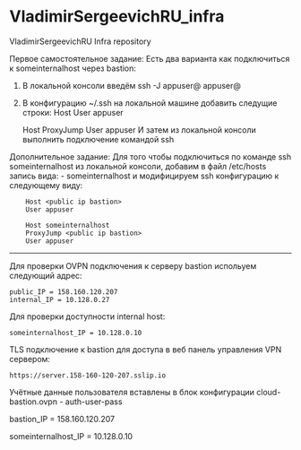 # VladimirSergeevichRU_infra
VladimirSergeevichRU Infra repository

Первое самостоятельное задание:
Есть два варианта как подключиться к someinternalhost через bastion:
1) В локальной консоли введём ssh -J appuser@<public ip bastion>  appuser@<internal ip someinternalhost>
2) В конфигурацию ~/.ssh на локальной машине добавить следущие строки:
	Host <public ip bastion>
	User appuser

	Host <internal ip someinternalhost>
	ProxyJump <public ip bastion>
	User appuser
И затем из локальной консоли выполнить подключение командой ssh <internal ip someinternalhost>


Дополнительное задание:
Для того чтобы подключиться по команде ssh someinternalhost из локальной консоли, добавим в файл /etc/hosts запись вида:
	- <internal ip someinternalhost> someinternalhost
и модифицируем ssh конфигурацию к следующему виду:

        Host <public ip bastion>
        User appuser

        Host someinternalhost
        ProxyJump <public ip bastion>
        User appuser


------------------------------------------------------------------------------------------------------------------------


Для проверки OVPN подключения к серверу bastion испольуем следующий адрес:

	public_IP = 158.160.120.207
	internal_IP = 10.128.0.27
Для проверки доступности internal host:

	someinternalhost_IP = 10.128.0.10

TLS подключение к bastion для доступа в веб панель управления VPN сервером:

	https://server.158-160-120-207.sslip.io

Учётные данные пользователя вставлены в блок конфигурации cloud-bastion.ovpn - auth-user-pass


bastion_IP = 158.160.120.207

someinternalhost_IP = 10.128.0.10
